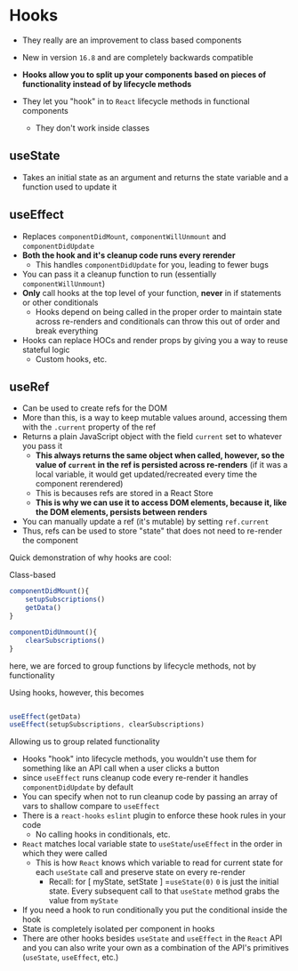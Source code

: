# Hooks

- They really are an improvement to class based components

- New in version `16.8` and are completely backwards compatible
- **Hooks allow you to split up your components based on pieces of functionality instead of by lifecycle methods**
- They let you "hook" in to `React` lifecycle methods in functional components
  - They don't work inside classes

## useState

- Takes an initial state as an argument and returns the state variable and a function used to update it

## useEffect

- Replaces `componentDidMount`, `componentWillUnmount` and `componentDidUpdate`
- **Both the hook and it's cleanup code runs every rerender**
  - This handles `componentDidUpdate` for you, leading to fewer bugs
- You can pass it a cleanup function to run (essentially `componentWillUnmount`)
- **Only** call hooks at the top level of your function, **never** in if statements or other conditionals
  - Hooks depend on being called in the proper order to maintain state across re-renders and conditionals can throw this out of order and break everything
- Hooks can replace HOCs and render props by giving you a way to reuse stateful logic
  - Custom hooks, etc.

## useRef

- Can be used to create refs for the DOM
- More than this, is a way to keep mutable values around, accessing them with the `.current` property
of the ref
- Returns a plain JavaScript object with the field `current` set to whatever you pass it
    - **This always returns the same object when called, however, so the value of `current` in the ref is persisted across re-renders** (if it was a local variable, it would get updated/recreated every time the component rerendered)
    - This is becauses refs are stored in a React Store
    - **This is why we can use it to access DOM elements, because it, like the DOM elements, persists between renders**
- You can manually update a ref (it's mutable) by setting `ref.current`
- Thus, refs can be used to store "state" that does not need to re-render the component

Quick demonstration of why hooks are cool:

Class-based

```JavaScript
componentDidMount(){
    setupSubscriptions()
    getData()
}

componentDidUnmount(){
    clearSubscriptions()
}

```

here, we are forced to group functions by lifecycle methods, not by functionality

Using hooks, however, this becomes

```JavaScript

useEffect(getData)
useEffect(setupSubscriptions, clearSubscriptions)
```

Allowing us to group related functionality

- Hooks "hook" into lifecycle methods, you wouldn't use them for something like an API call when a user clicks a button
- since `useEffect` runs cleanup code every re-render it handles `componentDidUpdate` by default
- You can specify when not to run cleanup code by passing an array of vars to shallow compare to `useEffect`
- There is a `react-hooks` `eslint` plugin to enforce these hook rules in your code
  - No calling hooks in conditionals, etc.
- `React` matches local variable state to `useState`/`useEffect` in the order in which they were called
  - This is how `React` knows which variable to read for current state for each `useState` call and preserve state on every re-render
    - Recall: for [ myState, setState ] =`useState(0)` `0` is just the initial state. Every subsequent call to that `useState` method grabs the value from `myState`
- If you need a hook to run conditionally you put the conditional inside the hook
- State is completely isolated per component in hooks
- There are other hooks besides `useState` and `useEffect` in the `React` API and you can also write your own as a combination of the API's primitives (`useState`, `useEffect`, etc.)
